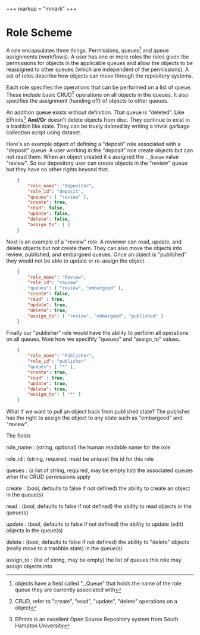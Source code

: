 +++
markup = "mmark"
+++

# Role Scheme

A role encapsulates three things. Permissions,
queues[^1] and queue assignments (workflows). A user
has one or more roles the roles given the permissions
for objects in the applicable queues and allow the
objects to be reassigned to other queues (which are
independent of the permissions).  A set of roles 
describe how objects can move through the repository 
systems.

Each role specifies the operations that can be
performed on a list of queue. These include basic
CRUD[^2] operations on all objects in the queues.
It also specifies the assignment (handing off) of
objects to other queues.

An addition queue exists without definition. That queue
is "deleted". Like EPrints[^3] **And/Or** doesn't delete
objects from disc. They continue to exist in a trashbin
like state.  They can be truely deleted by writing
a trivial garbage collection script using dataset.

Here's an example object of defining a "deposit" role
associated with a "deposit" queue. A user working in 
the "deposit" role create objects but can not read them. 
When an object created it s assigned the `._Queue`
value "review". So our depository user can create objects 
in the "review" queue but they have no other rights 
beyond that.

```json
    {
        "role_name": "Depositor",
        "role_id": "deposit",
        "queues": [ "review" ],
        "create": true,
        "read": false,
        "update": false,
        "delete": false,
        "assign_to": [ ]
    }

```

Next is an example of a "review" role. A
reviewer can read, update, and delete objects 
but not create them. They can also move the 
objects into review, published, and embargoed
queues. Once an object is "published" they would
not be able to update or re-assign the object.

```json
    {
        "role_name": "Review",
        "role_id": "review"
        "queues": [ "review", "embargoed" ],
        "create": false,
        "read" : true,
        "update": true,
        "delete": true,
        "assign_to": [ "review", "embargoed", "published" ]
    }
```

Finally our "publisher" role would have the ability
to perform all operations on all queues.  Note how
we specifify "queues" and "assign\_to" values.

```json
    {
        "role_name": "Publisher",
        "role_id": "publisher"
        "queues": [ "*" ],
        "create": true,
        "read" : true,
        "update": true,
        "delete": true,
        "assign_to": [ "*" ]
    }
```

What if we want to pull an object back from published state?
The publisher has the right to assign the object to any state
such as "embargoed" and "review".

The fields

role\_name
: (string, optional) the human readable name for the role

role\_id
: (string, required, must be unique) the id for this role

queues
: (a list of string, required, may be empty list) the associated queues wher the CRUD permissions apply

create
: (bool, defaults to false if not defined) the ability to create an object in the queue(s)

read
: (bool, defaults to false if not defined) the ability to read objects in the queue(s)

update
: (bool, defaults to false if not defined) the ability to update (edit) objects in the queue(s)

delete
: (bool, defaults to false if not defined) the ability to "delete" objects (really move to a trashbin state) in the queue(s)

assign\_to
: (list of string, may be empty) the list of queues this role may assign objects into



[^1]: objects have a field called ".\_Queue" that holds the name of the role queue they are currently associated with

[^2]: CRUD, refer to "create", "read", "update", "delete" operations on a object

[^3]: EPrints is an excellent Open Source Repository system from South Hampton University

